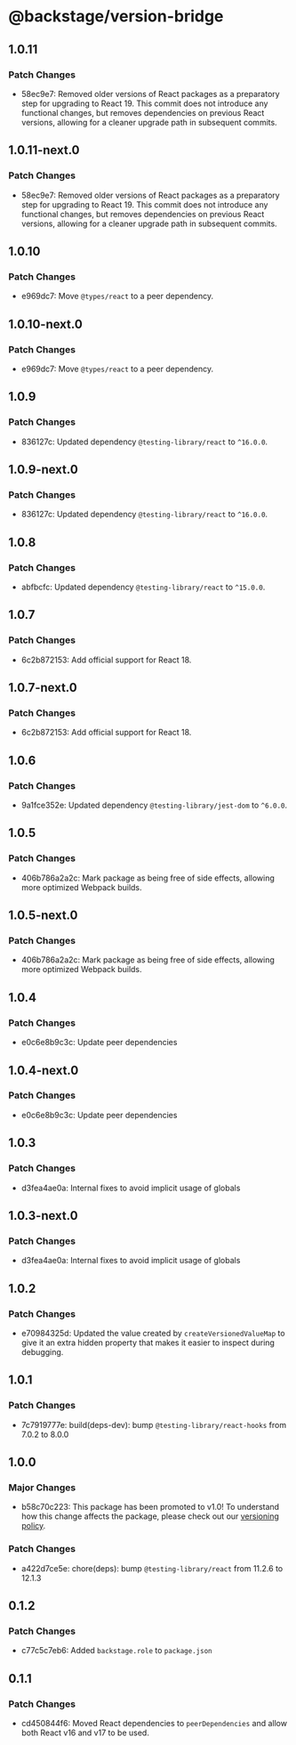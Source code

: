 # @backstage/version-bridge

## 1.0.11

### Patch Changes

- 58ec9e7: Removed older versions of React packages as a preparatory step for upgrading to React 19. This commit does not introduce any functional changes, but removes dependencies on previous React versions, allowing for a cleaner upgrade path in subsequent commits.

## 1.0.11-next.0

### Patch Changes

- 58ec9e7: Removed older versions of React packages as a preparatory step for upgrading to React 19. This commit does not introduce any functional changes, but removes dependencies on previous React versions, allowing for a cleaner upgrade path in subsequent commits.

## 1.0.10

### Patch Changes

- e969dc7: Move `@types/react` to a peer dependency.

## 1.0.10-next.0

### Patch Changes

- e969dc7: Move `@types/react` to a peer dependency.

## 1.0.9

### Patch Changes

- 836127c: Updated dependency `@testing-library/react` to `^16.0.0`.

## 1.0.9-next.0

### Patch Changes

- 836127c: Updated dependency `@testing-library/react` to `^16.0.0`.

## 1.0.8

### Patch Changes

- abfbcfc: Updated dependency `@testing-library/react` to `^15.0.0`.

## 1.0.7

### Patch Changes

- 6c2b872153: Add official support for React 18.

## 1.0.7-next.0

### Patch Changes

- 6c2b872153: Add official support for React 18.

## 1.0.6

### Patch Changes

- 9a1fce352e: Updated dependency `@testing-library/jest-dom` to `^6.0.0`.

## 1.0.5

### Patch Changes

- 406b786a2a2c: Mark package as being free of side effects, allowing more optimized Webpack builds.

## 1.0.5-next.0

### Patch Changes

- 406b786a2a2c: Mark package as being free of side effects, allowing more optimized Webpack builds.

## 1.0.4

### Patch Changes

- e0c6e8b9c3c: Update peer dependencies

## 1.0.4-next.0

### Patch Changes

- e0c6e8b9c3c: Update peer dependencies

## 1.0.3

### Patch Changes

- d3fea4ae0a: Internal fixes to avoid implicit usage of globals

## 1.0.3-next.0

### Patch Changes

- d3fea4ae0a: Internal fixes to avoid implicit usage of globals

## 1.0.2

### Patch Changes

- e70984325d: Updated the value created by `createVersionedValueMap` to give it an extra hidden property that makes it easier to inspect during debugging.

## 1.0.1

### Patch Changes

- 7c7919777e: build(deps-dev): bump `@testing-library/react-hooks` from 7.0.2 to 8.0.0

## 1.0.0

### Major Changes

- b58c70c223: This package has been promoted to v1.0! To understand how this change affects the package, please check out our [versioning policy](https://backstage.io/docs/overview/versioning-policy).

### Patch Changes

- a422d7ce5e: chore(deps): bump `@testing-library/react` from 11.2.6 to 12.1.3

## 0.1.2

### Patch Changes

- c77c5c7eb6: Added `backstage.role` to `package.json`

## 0.1.1

### Patch Changes

- cd450844f6: Moved React dependencies to `peerDependencies` and allow both React v16 and v17 to be used.
